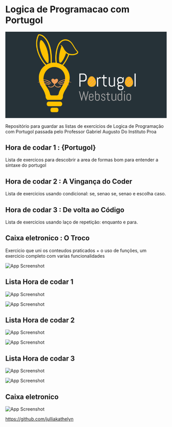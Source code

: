 
# Logica de Programacao com Portugol

![Logo](img-portugol/image.png)

Repositório para guardar as listas de exercicios de Logica de Programação com Portugol passada pelo Professor Gabriel Augusto Do Instituto Proa 


## Hora de codar 1 : {Portugol}

Lista de exercicos para descobrir a area de formas bom para entender a sintaxe do portugol

## Hora de codar 2 : A Vingança do Coder

Lista de exercicios usando condicional: se, senao se, senao e escolha caso.

## Hora de codar 3 : De volta ao Código
Lista de exercicios usando laço de repetição: enquanto e para.

## Caixa eletronico : O Troco

Exercicio que uni os conteudos praticados + o uso de funções, um exercicio completo com varias funcionalidades


![App Screenshot](https://cdn.discordapp.com/attachments/896951718892437515/1354460800839843880/image.png?ex=67e55f6b&is=67e40deb&hm=9c25c2a4b9708a184fd0726a1f815df77eac6912d0f151bbbf64d36b851fe85c&)












## Lista Hora de codar 1

![App Screenshot](https://cdn.discordapp.com/attachments/896951718892437515/1354463699359891666/image.png?ex=67e5621e&is=67e4109e&hm=971ccc5967a71b319d7836755c87dd08b4fb3a65f91e705ffa58dae09a183adc&)

![App Screenshot](https://cdn.discordapp.com/attachments/896951718892437515/1354464092277965013/image.png?ex=67e5627c&is=67e410fc&hm=e2ff396f2b7030d9b2b91ff43613872983779bf1b0d119b1d79bee5dcea4748c&)

## Lista Hora de codar 2

![App Screenshot](https://cdn.discordapp.com/attachments/896951718892437515/1354464581837127720/image.png?ex=67e562f1&is=67e41171&hm=a532ef6f292641497d98099ccb8ecb050c258bda803bcb9b1d7fe0d3b928519e&)

![App Screenshot](https://cdn.discordapp.com/attachments/896951718892437515/1354464659255857404/image.png?ex=67e56303&is=67e41183&hm=cc43d7490fcb248b5d852a0185d7d41eee6c3b228fca76ed8c32f8fb5ab92df9&)

## Lista Hora de codar 3

![App Screenshot](https://cdn.discordapp.com/attachments/896951718892437515/1354465441543753728/image.png?ex=67e563be&is=67e4123e&hm=3d6199ae7b9fa403e9aae1c68cbe536962bd321a442d9f9e31f57ab690f6cced&)

![App Screenshot](https://cdn.discordapp.com/attachments/896951718892437515/1354465522175185000/image.png?ex=67e563d1&is=67e41251&hm=357271db4d03dc1c41aa88e14a91982aa61a51951ea7f0eb3d92c156a1f079d1&)

## Caixa eletronico

![App Screenshot](https://cdn.discordapp.com/attachments/896951718892437515/1354466007770595391/image.png?ex=67e56445&is=67e412c5&hm=ade6460a6fbb00a61a7b25e0975c05861ea717c72ff7cbc499e34cbd085efc80&)

https://github.com/julliakathelyn

